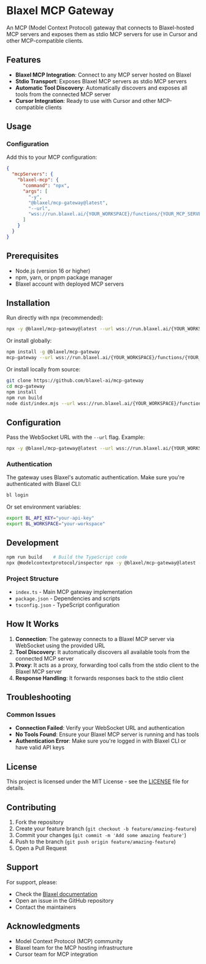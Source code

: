 # Blaxel MCP Gateway

An MCP (Model Context Protocol) gateway that connects to Blaxel-hosted MCP servers and exposes them as stdio MCP servers for use in Cursor and other MCP-compatible clients.

## Features

- **Blaxel MCP Integration**: Connect to any MCP server hosted on Blaxel
- **Stdio Transport**: Exposes Blaxel MCP servers as stdio MCP servers
- **Automatic Tool Discovery**: Automatically discovers and exposes all tools from the connected MCP server
- **Cursor Integration**: Ready to use with Cursor and other MCP-compatible clients

## Usage

### Configuration

Add this to your MCP configuration:

```json
{
  "mcpServers": {
    "blaxel-mcp": {
      "command": "npx",
      "args": [
        "-y",
        "@blaxel/mcp-gateway@latest",
        "--url",
        "wss://run.blaxel.ai/{YOUR_WORKSPACE}/functions/{YOUR_MCP_SERVER_NAME}"
      ]
    }
  }
}
```

## Prerequisites

- Node.js (version 16 or higher)
- npm, yarn, or pnpm package manager
- Blaxel account with deployed MCP servers

## Installation

Run directly with npx (recommended):

```bash
npx -y @blaxel/mcp-gateway@latest --url wss://run.blaxel.ai/{YOUR_WORKSPACE}/functions/{YOUR_MCP_SERVER_NAME}
```

Or install globally:

```bash
npm install -g @blaxel/mcp-gateway
mcp-gateway --url wss://run.blaxel.ai/{YOUR_WORKSPACE}/functions/{YOUR_MCP_SERVER_NAME}
```

Or install locally from source:

```bash
git clone https://github.com/blaxel-ai/mcp-gateway
cd mcp-gateway
npm install
npm run build
node dist/index.mjs --url wss://run.blaxel.ai/{YOUR_WORKSPACE}/functions/{YOUR_MCP_SERVER_NAME}
```

## Configuration

Pass the WebSocket URL with the `--url` flag. Example:

```bash
npx -y @blaxel/mcp-gateway@latest --url wss://run.blaxel.ai/{YOUR_WORKSPACE}/functions/{YOUR_MCP_SERVER_NAME}
```

### Authentication

The gateway uses Blaxel's automatic authentication. Make sure you're authenticated with Blaxel CLI:

```bash
bl login
```

Or set environment variables:

```bash
export BL_API_KEY="your-api-key"
export BL_WORKSPACE="your-workspace"
```

## Development

```bash
npm run build    # Build the TypeScript code
npx @modelcontextprotocol/inspector npx -y @blaxel/mcp-gateway@latest --url wss://run.blaxel.ai/{YOUR_WORKSPACE}/functions/{YOUR_MCP_SERVER_NAME} # Debug
```

### Project Structure

- `index.ts` - Main MCP gateway implementation
- `package.json` - Dependencies and scripts
- `tsconfig.json` - TypeScript configuration

## How It Works

1. **Connection**: The gateway connects to a Blaxel MCP server via WebSocket using the provided URL
2. **Tool Discovery**: It automatically discovers all available tools from the connected MCP server
3. **Proxy**: It acts as a proxy, forwarding tool calls from the stdio client to the Blaxel MCP server
4. **Response Handling**: It forwards responses back to the stdio client

## Troubleshooting

### Common Issues

- **Connection Failed**: Verify your WebSocket URL and authentication
- **No Tools Found**: Ensure your Blaxel MCP server is running and has tools
- **Authentication Error**: Make sure you're logged in with Blaxel CLI or have valid API keys

## License

This project is licensed under the MIT License - see the [LICENSE](LICENSE) file for details.

## Contributing

1. Fork the repository
2. Create your feature branch (`git checkout -b feature/amazing-feature`)
3. Commit your changes (`git commit -m 'Add some amazing feature'`)
4. Push to the branch (`git push origin feature/amazing-feature`)
5. Open a Pull Request

## Support

For support, please:

- Check the [Blaxel documentation](https://docs.blaxel.ai)
- Open an issue in the GitHub repository
- Contact the maintainers

## Acknowledgments

- Model Context Protocol (MCP) community
- Blaxel team for the MCP hosting infrastructure
- Cursor team for MCP integration
